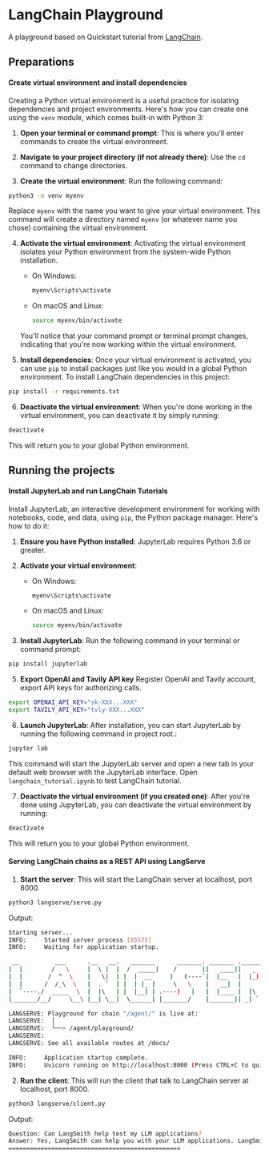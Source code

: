 # LangChain Playground
A playground based on Quickstart tutorial from [LangChain](https://python.langchain.com/docs/get_started/quickstart).

## Preparations
#### Create virtual environment and install dependencies
Creating a Python virtual environment is a useful practice for isolating dependencies and project environments. Here's how you can create one using the `venv` module, which comes built-in with Python 3:

1. **Open your terminal or command prompt**: This is where you'll enter commands to create the virtual environment.

2. **Navigate to your project directory (if not already there)**: Use the `cd` command to change directories.

3. **Create the virtual environment**: Run the following command:

```bash
python3 -m venv myenv
```

Replace `myenv` with the name you want to give your virtual environment. This command will create a directory named `myenv` (or whatever name you chose) containing the virtual environment.

4. **Activate the virtual environment**: Activating the virtual environment isolates your Python environment from the system-wide Python installation. 

   - On Windows:
     ```bash
     myenv\Scripts\activate
     ```

   - On macOS and Linux:
     ```bash
     source myenv/bin/activate
     ```

   You'll notice that your command prompt or terminal prompt changes, indicating that you're now working within the virtual environment.

5. **Install dependencies**: Once your virtual environment is activated, you can use `pip` to install packages just like you would in a global Python environment. To install LangChain dependencies in this project:

```bash
pip install -r requirements.txt
```

6. **Deactivate the virtual environment**: When you're done working in the virtual environment, you can deactivate it by simply running:

```bash
deactivate
```

This will return you to your global Python environment.


## Running the projects

#### Install JupyterLab and run LangChain Tutorials
Install JupyterLab, an interactive development environment for working with notebooks, code, and data, using `pip`, the Python package manager. Here's how to do it:

1. **Ensure you have Python installed**: JupyterLab requires Python 3.6 or greater.

2. **Activate your virtual environment**:

   - On Windows:
     ```bash
     myenv\Scripts\activate
     ```

   - On macOS and Linux:
     ```bash
     source myenv/bin/activate
     ```

4. **Install JupyterLab**: Run the following command in your terminal or command prompt:

```bash
pip install jupyterlab
```

5. **Export OpenAI and Tavily API key** Register OpenAI and Tavily account, export API keys for authorizing calls.

```bash
export OPENAI_API_KEY="sk-XXX...XXX"
export TAVILY_API_KEY="tvly-XXX...XXX"
```

6. **Launch JupyterLab**: After installation, you can start JupyterLab by running the following command in project root.:

```bash
jupyter lab
```

This command will start the JupyterLab server and open a new tab in your default web browser with the JupyterLab interface. Open `langchain_tutorial.ipynb` to test LangChain tutorial.

7. **Deactivate the virtual environment (if you created one)**: After you're done using JupyterLab, you can deactivate the virtual environment by running:

```bash
deactivate
```

This will return you to your global Python environment.

#### Serving LangChain chains as a REST API using LangServe
1. **Start the server**: This will start the LangChain server at localhost, port 8000.

```bash
python3 langserve/serve.py
```
Output:
```bash
Starting server...
INFO:     Started server process [85575]
INFO:     Waiting for application startup.

 __          ___      .__   __.   _______      _______. _______ .______     ____    ____  _______
|  |        /   \     |  \ |  |  /  _____|    /       ||   ____||   _  \    \   \  /   / |   ____|
|  |       /  ^  \    |   \|  | |  |  __     |   (----`|  |__   |  |_)  |    \   \/   /  |  |__
|  |      /  /_\  \   |  . `  | |  | |_ |     \   \    |   __|  |      /      \      /   |   __|
|  `----./  _____  \  |  |\   | |  |__| | .----)   |   |  |____ |  |\  \----.  \    /    |  |____
|_______/__/     \__\ |__| \__|  \______| |_______/    |_______|| _| `._____|   \__/     |_______|

LANGSERVE: Playground for chain "/agent/" is live at:
LANGSERVE:  │
LANGSERVE:  └──> /agent/playground/
LANGSERVE:
LANGSERVE: See all available routes at /docs/

INFO:     Application startup complete.
INFO:     Uvicorn running on http://localhost:8000 (Press CTRL+C to quit)
```
2. **Run the client**: This will run the client that talk to LangChain server at localhost, port 8000.

```bash
python3 langserve/client.py
```
Output:
```bash
Question: Can LangSmith help test my LLM applications?
Answer: Yes, LangSmith can help you with your LLM applications. LangSmith provides personalized guidance and support throughout the application process, including reviewing your application materials, providing feedback, and offering tips and strategies to enhance your chances of success. Additionally, LangSmith can assist you in researching and selecting the best LLM programs that align with your interests and goals.
================================================
```
